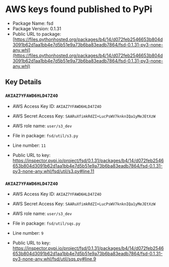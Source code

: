 # AWS keys found published to PyPi

* Package Name: fsd
* Package Version: 0.1.31
* Public URL to package: [https://files.pythonhosted.org/packages/b4/14/d072feb2546653b804d3091b62d1aa1bb4e7d5b51e9a73b6ba83eadb7864/fsd-0.1.31-py3-none-any.whl](https://files.pythonhosted.org/packages/b4/14/d072feb2546653b804d3091b62d1aa1bb4e7d5b51e9a73b6ba83eadb7864/fsd-0.1.31-py3-none-any.whl)

## Key Details

### `AKIAZ7YFAWD6HLD47Z4O`

* AWS Access Key ID: `AKIAZ7YFAWD6HLD47Z4O`
* AWS Secret Access Key: `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` 
* AWS role name: `user/s3_dev`
* File in package: `fsd/util/s3.py`
* Line number: `11`

* Public URL to key: https://inspector.pypi.io/project/fsd/0.1.31/packages/b4/14/d072feb2546653b804d3091b62d1aa1bb4e7d5b51e9a73b6ba83eadb7864/fsd-0.1.31-py3-none-any.whl/fsd/util/s3.py#line.11



### `AKIAZ7YFAWD6HLD47Z4O`

* AWS Access Key ID: `AKIAZ7YFAWD6HLD47Z4O`
* AWS Secret Access Key: `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` 
* AWS role name: `user/s3_dev`
* File in package: `fsd/util/sqs.py`
* Line number: `9`

* Public URL to key: https://inspector.pypi.io/project/fsd/0.1.31/packages/b4/14/d072feb2546653b804d3091b62d1aa1bb4e7d5b51e9a73b6ba83eadb7864/fsd-0.1.31-py3-none-any.whl/fsd/util/sqs.py#line.9


